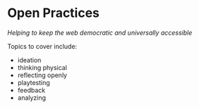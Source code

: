 Open Practices
==========
*Helping to keep the web democratic and universally accessible*

Topics to cover include:

* ideation
* thinking physical
* reflecting openly
* playtesting
* feedback
* analyzing